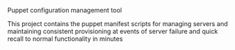 Puppet configuration management tool

This project contains the puppet manifest scripts for
managing servers and maintaining consistent provisioning
at events of server failure and quick recall to normal
functionality in minutes
